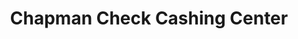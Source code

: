 ---
title: Chapman Check Cashing Center
slug: chapman-check-cashing-center
updated-on: '2024-05-30T13:44:31.749Z'
created-on: '2024-05-30T13:41:46.671Z'
published-on: '2024-05-30T13:54:32.469Z'
f_city-state-2:
- cms/city/waco-tx.md
f_locations:
- cms/payday-loan/chapman-check-cashing-center-9653.md
- cms/payday-loan/chapman-check-cashing-center-9654.md
- cms/payday-loan/chapman-check-cashing-center-9655.md
- cms/payday-loan/chapman-check-cashing-center-9656.md
- cms/payday-loan/chapman-check-cashing-center-9657.md
- cms/payday-loan/chapman-check-cashing-center-9658.md
- cms/payday-loan/chapman-check-cashing-center-9659.md
- cms/payday-loan/chapman-check-cashing-center-9660.md
- cms/payday-loan/chapman-check-cashing-center-9661.md
f_states:
- cms/state/texas.md
layout: '[company].html'
tags: company
---